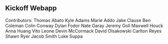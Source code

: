 ## Kickoff Webapp

Contributors: 
    Thomas Abato
    Kyle Adams
    Marie Addo
    Jake Clause
    Ben Coleman
    Colin Conway
    Dylan Fodor
    Nate Garay
    Jeremy Goll
    Maxwell Houck
    Anna Huang
    Vito Leone
    Devin McCormack
    David Olsakowski
    Carlton Reyes
    Shawn Ryer
    Jacob Smith
    Luke Suppa 